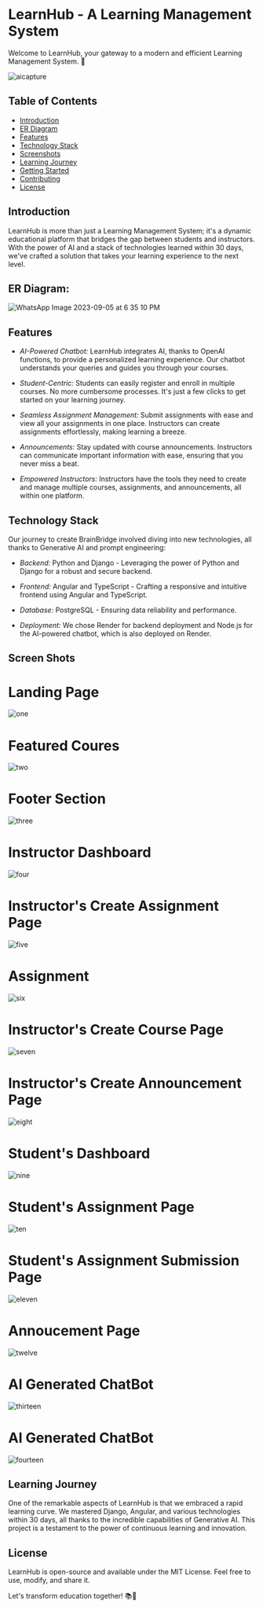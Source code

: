 # LearnHub - A Learning Management System

Welcome to LearnHub, your gateway to a modern and efficient Learning Management System. 🚀

![aicapture](https://github.com/mayki21/EdTech_Nexus_Project/assets/119392202/9efe1105-9e4d-43f4-a544-d1fd7a65c636)



## Table of Contents
- [Introduction](#introduction)
- [ER Diagram](#erdiagram)
- [Features](#features)
- [Technology Stack](#technology-stack)
- [Screenshots](#screenshots)
- [Learning Journey](#learning-journey)
- [Getting Started](#getting-started)
- [Contributing](#contributing)
- [License](#license)

## Introduction

LearnHub is more than just a Learning Management System; it's a dynamic educational platform that bridges the gap between students and instructors. With the power of AI and a stack of technologies learned within 30 days, we've crafted a solution that takes your learning experience to the next level.


## ER Diagram:

![WhatsApp Image 2023-09-05 at 6 35 10 PM](https://github.com/mayki21/EdTech_Nexus_Project/assets/119392202/cd5209f2-7b77-4f21-9218-1504cac0c7ce)

## Features

- *AI-Powered Chatbot:* LearnHub integrates AI, thanks to OpenAI functions, to provide a personalized learning experience. Our chatbot understands your queries and guides you through your courses.

- *Student-Centric:* Students can easily register and enroll in multiple courses. No more cumbersome processes. It's just a few clicks to get started on your learning journey.

- *Seamless Assignment Management:* Submit assignments with ease and view all your assignments in one place. Instructors can create assignments effortlessly, making learning a breeze.

- *Announcements:* Stay updated with course announcements. Instructors can communicate important information with ease, ensuring that you never miss a beat.

- *Empowered Instructors:* Instructors have the tools they need to create and manage multiple courses, assignments, and announcements, all within one platform.

## Technology Stack

Our journey to create BrainBridge involved diving into new technologies, all thanks to Generative AI and prompt engineering:

- *Backend:* Python and Django - Leveraging the power of Python and Django for a robust and secure backend.

- *Frontend:* Angular and TypeScript - Crafting a responsive and intuitive frontend using Angular and TypeScript.

- *Database:* PostgreSQL - Ensuring data reliability and performance.

- *Deployment:* We chose Render for backend deployment and Node.js for the AI-powered chatbot, which is also deployed on Render.

## Screen Shots

# Landing Page

![one](https://github.com/mayki21/EdTech_Nexus_Project/assets/119392202/9d261c49-1ca3-4d93-9bee-b30cf873cb83)

# Featured Coures

![two](https://github.com/mayki21/EdTech_Nexus_Project/assets/119392202/8e627cb7-3cc9-4ca2-989c-c502326c246e)

# Footer Section

![three](https://github.com/mayki21/EdTech_Nexus_Project/assets/119392202/582913ea-269e-4d4f-842d-3ca47508d4f3)

# Instructor Dashboard

![four](https://github.com/mayki21/EdTech_Nexus_Project/assets/119392202/d749ef1a-d3ef-4043-809b-1458a6e235c3)

# Instructor's Create Assignment Page

![five](https://github.com/mayki21/EdTech_Nexus_Project/assets/119392202/46dd7345-6820-4c18-8691-d9ccc09a98ab)

# Assignment 

![six](https://github.com/mayki21/EdTech_Nexus_Project/assets/119392202/5a7212eb-896f-4c8c-ae3d-d3cb11e0d684)

# Instructor's Create Course Page

![seven](https://github.com/mayki21/EdTech_Nexus_Project/assets/119392202/4198df7f-dce6-45b6-8c75-d87050a688b3)

# Instructor's Create Announcement Page

![eight](https://github.com/mayki21/EdTech_Nexus_Project/assets/119392202/618fc133-b218-46ad-9d1b-b204bad0da0a)

# Student's Dashboard

![nine](https://github.com/mayki21/EdTech_Nexus_Project/assets/119392202/fc15e1b0-a69c-4298-b281-42e3f3ec6eb2)

# Student's Assignment Page

![ten](https://github.com/mayki21/EdTech_Nexus_Project/assets/119392202/fb99a836-6618-4ba8-8964-a8a9fc82486a)

# Student's Assignment Submission Page

![eleven](https://github.com/mayki21/EdTech_Nexus_Project/assets/119392202/b4a404dc-0a68-4cde-9c2a-dc9e945881b1)

# Annoucement Page

![twelve](https://github.com/mayki21/EdTech_Nexus_Project/assets/119392202/4657752a-a12c-4dc1-abcf-189a34f3e7d2)

# AI Generated ChatBot

![thirteen](https://github.com/mayki21/EdTech_Nexus_Project/assets/119392202/d6c15e4d-0bca-47e6-968f-bb7c40776e78)

# AI Generated ChatBot

![fourteen](https://github.com/mayki21/EdTech_Nexus_Project/assets/119392202/40b1711d-c927-47c8-a8d5-ebe103a023ea)


## Learning Journey

One of the remarkable aspects of LearnHub is that we embraced a rapid learning curve. We mastered Django, Angular, and various technologies within 30 days, all thanks to the incredible capabilities of Generative AI. This project is a testament to the power of continuous learning and innovation.




## License

LearnHub is open-source and available under the MIT License. Feel free to use, modify, and share it.

Let's transform education together! 📚🌟
